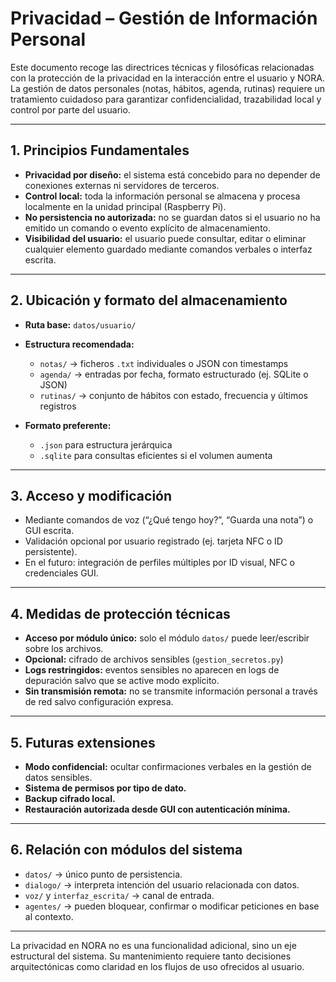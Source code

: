 # Privacidad – Gestión de Información Personal

Este documento recoge las directrices técnicas y filosóficas relacionadas con la protección de la privacidad en la interacción entre el usuario y NORA. La gestión de datos personales (notas, hábitos, agenda, rutinas) requiere un tratamiento cuidadoso para garantizar confidencialidad, trazabilidad local y control por parte del usuario.

---

## 1. Principios Fundamentales

* **Privacidad por diseño:** el sistema está concebido para no depender de conexiones externas ni servidores de terceros.
* **Control local:** toda la información personal se almacena y procesa localmente en la unidad principal (Raspberry Pi).
* **No persistencia no autorizada:** no se guardan datos si el usuario no ha emitido un comando o evento explícito de almacenamiento.
* **Visibilidad del usuario:** el usuario puede consultar, editar o eliminar cualquier elemento guardado mediante comandos verbales o interfaz escrita.

---

## 2. Ubicación y formato del almacenamiento

* **Ruta base:** `datos/usuario/`

* **Estructura recomendada:**

  * `notas/` → ficheros `.txt` individuales o JSON con timestamps
  * `agenda/` → entradas por fecha, formato estructurado (ej. SQLite o JSON)
  * `rutinas/` → conjunto de hábitos con estado, frecuencia y últimos registros

* **Formato preferente:**

  * `.json` para estructura jerárquica
  * `.sqlite` para consultas eficientes si el volumen aumenta

---

## 3. Acceso y modificación

* Mediante comandos de voz (“¿Qué tengo hoy?”, “Guarda una nota”) o GUI escrita.
* Validación opcional por usuario registrado (ej. tarjeta NFC o ID persistente).
* En el futuro: integración de perfiles múltiples por ID visual, NFC o credenciales GUI.

---

## 4. Medidas de protección técnicas

* **Acceso por módulo único:** solo el módulo `datos/` puede leer/escribir sobre los archivos.
* **Opcional:** cifrado de archivos sensibles (`gestion_secretos.py`)
* **Logs restringidos:** eventos sensibles no aparecen en logs de depuración salvo que se active modo explícito.
* **Sin transmisión remota:** no se transmite información personal a través de red salvo configuración expresa.

---

## 5. Futuras extensiones

* **Modo confidencial:** ocultar confirmaciones verbales en la gestión de datos sensibles.
* **Sistema de permisos por tipo de dato.**
* **Backup cifrado local.**
* **Restauración autorizada desde GUI con autenticación mínima.**

---

## 6. Relación con módulos del sistema

* `datos/` → único punto de persistencia.
* `dialogo/` → interpreta intención del usuario relacionada con datos.
* `voz/` y `interfaz_escrita/` → canal de entrada.
* `agentes/` → pueden bloquear, confirmar o modificar peticiones en base al contexto.

---

La privacidad en NORA no es una funcionalidad adicional, sino un eje estructural del sistema. Su mantenimiento requiere tanto decisiones arquitectónicas como claridad en los flujos de uso ofrecidos al usuario.
